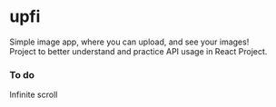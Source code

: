 # upfi

Simple image app, where you can upload, and see your images!
<br/>
Project to better understand and practice API usage in React Project.

### To do
Infinite scroll

